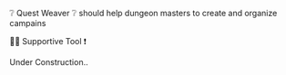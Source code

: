 ❔ Quest Weaver ❔ should help dungeon masters to create and organize campains

👷‍♂️ Supportive Tool ❗

Under Construction..
